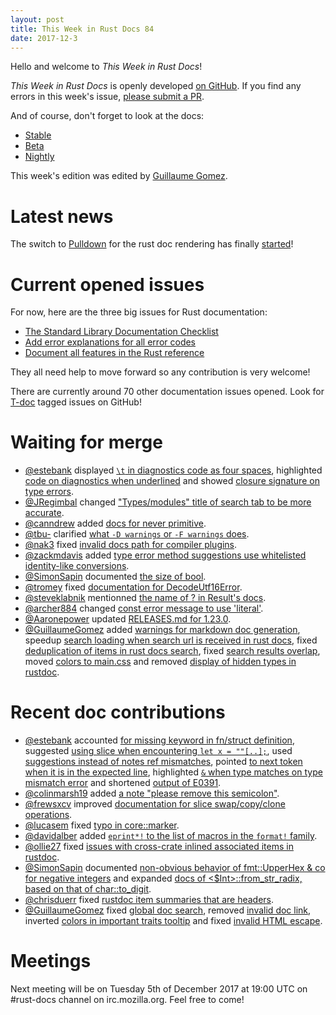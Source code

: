 ```yaml
---
layout: post
title: This Week in Rust Docs 84
date: 2017-12-3
---
```


Hello and welcome to *This Week in Rust Docs*!

*This Week in Rust Docs* is openly developed [on GitHub](https://github.com/GuillaumeGomez/this-week-in-rust-docs).
If you find any errors in this week's issue, [please submit a PR](https://github.com/GuillaumeGomez/this-week-in-rust-docs/pulls).

And of course, don't forget to look at the docs:

* [Stable](https://doc.rust-lang.org/)
* [Beta](https://doc.rust-lang.org/beta/)
* [Nightly](https://doc.rust-lang.org/nightly/)

This week's edition was edited by [Guillaume Gomez](https://github.com/GuillaumeGomez).

# Latest news

The switch to [Pulldown](https://github.com/google/pulldown-cmark) for the rust doc rendering has finally [started](https://github.com/rust-lang/rust/pull/41991)!

# Current opened issues

For now, here are the three big issues for Rust documentation:

* [The Standard Library Documentation Checklist](https://github.com/rust-lang/rust/issues/29329)
* [Add error explanations for all error codes](https://github.com/rust-lang/rust/issues/32777)
* [Document all features in the Rust reference](https://github.com/rust-lang-nursery/reference/issues/9)

They all need help to move forward so any contribution is very welcome!

There are currently around 70 other documentation issues opened. Look for [T-doc](https://github.com/rust-lang/rust/labels/T-doc) tagged issues on GitHub!

# Waiting for merge

* [@estebank](https://github.com/estebank) displayed [`\t` in diagnostics code as four spaces](https://github.com/rust-lang/rust/pull/45953), highlighted [code on diagnostics when underlined](https://github.com/rust-lang/rust/pull/45752) and showed [closure signature on type errors](https://github.com/rust-lang/rust/pull/46350).
* [@JRegimbal](https://github.com/JRegimbal) changed ["Types/modules" title of search tab to be more accurate](https://github.com/rust-lang/rust/pull/45898).
* [@canndrew](https://github.com/canndrew) added [docs for never primitive](https://github.com/rust-lang/rust/pull/46232).
* [@tbu-](https://github.com/tbu-) clarified [what `-D warnings` or `-F warnings` does](https://github.com/rust-lang/rust/pull/46136).
* [@nak3](https://github.com/nak3) fixed [invalid docs path for compiler plugins](https://github.com/rust-lang/rust/pull/46463).
* [@zackmdavis](https://github.com/zackmdavis) added [type error method suggestions use whitelisted identity-like conversions](https://github.com/rust-lang/rust/pull/46461).
* [@SimonSapin](https://github.com/SimonSapin) documented [the size of bool](https://github.com/rust-lang/rust/pull/46156).
* [@tromey](https://github.com/tromey) fixed [documentation for DecodeUtf16Error](https://github.com/rust-lang/rust/pull/46432).
* [@steveklabnik](https://github.com/steveklabnik) mentionned [the name of ? in Result's docs](https://github.com/rust-lang/rust/pull/46431).
* [@archer884](https://github.com/archer884) changed [const error message to use 'literal'](https://github.com/rust-lang/rust/pull/46341).
* [@Aaronepower](https://github.com/Aaronepower) updated [RELEASES.md for 1.23.0](https://github.com/rust-lang/rust/pull/46327).
* [@GuillaumeGomez](https://github.com/GuillaumeGomez) added [warnings for markdown doc generation](https://github.com/rust-lang/rust/pull/46247), speedup [search loading when search url is received in rust docs](https://github.com/rust-lang/rust/pull/46221), fixed [deduplication of items in rust docs search](https://github.com/rust-lang/rust/pull/46433), fixed [search results overlap](https://github.com/rust-lang/rust/pull/46454), moved [colors to main.css](https://github.com/rust-lang/rust/pull/46444) and removed [display of hidden types in rustdoc](https://github.com/rust-lang/rust/pull/46359).

# Recent doc contributions

* [@estebank](https://github.com/estebank) accounted [for missing keyword in fn/struct definition](https://github.com/rust-lang/rust/pull/45997), suggested [using slice when encountering `let x = ""[..];`](https://github.com/rust-lang/rust/pull/46249), used [suggestions instead of notes ref mismatches](https://github.com/rust-lang/rust/pull/46256), pointed [to next token when it is in the expected line](https://github.com/rust-lang/rust/pull/46381), highlighted [`&` when type matches on type mismatch error](https://github.com/rust-lang/rust/pull/46349) and shortened [output of E0391](https://github.com/rust-lang/rust/pull/46282).
* [@colinmarsh19](https://github.com/colinmarsh19) added [a note "please remove this semicolon"](https://github.com/rust-lang/rust/pull/46258).
* [@frewsxcv](https://github.com/frewsxcv) improved [documentation for slice swap/copy/clone operations](https://github.com/rust-lang/rust/pull/46219).
* [@lucasem](https://github.com/lucasem) fixed [typo in core::marker](https://github.com/rust-lang/rust/pull/46234).
* [@davidalber](https://github.com/davidalber) added [`eprint*!` to the list of macros in the `format!` family](https://github.com/rust-lang/rust/pull/46201).
* [@ollie27](https://github.com/ollie27) fixed [issues with cross-crate inlined associated items in rustdoc](https://github.com/rust-lang/rust/pull/46384).
* [@SimonSapin](https://github.com/SimonSapin) documented [non-obvious behavior of fmt::UpperHex & co for negative integers](https://github.com/rust-lang/rust/pull/46285) and expanded [docs of <$Int>::from_str_radix, based on that of char::to_digit](https://github.com/rust-lang/rust/pull/46240).
* [@chrisduerr](https://github.com/chrisduerr) fixed [rustdoc item summaries that are headers](https://github.com/rust-lang/rust/pull/46387).
* [@GuillaumeGomez](https://github.com/GuillaumeGomez) fixed [global doc search](https://github.com/rust-lang/rust/pull/46175), removed [invalid doc link](https://github.com/rust-lang/rust/pull/46224), inverted [colors in important traits tooltip](https://github.com/rust-lang/rust/pull/46392) and fixed [invalid HTML escape](https://github.com/rust-lang/rust/pull/46326).

# Meetings

Next meeting will be on Tuesday 5th of December 2017 at 19:00 UTC on #rust-docs channel on irc.mozilla.org. Feel free to come!
